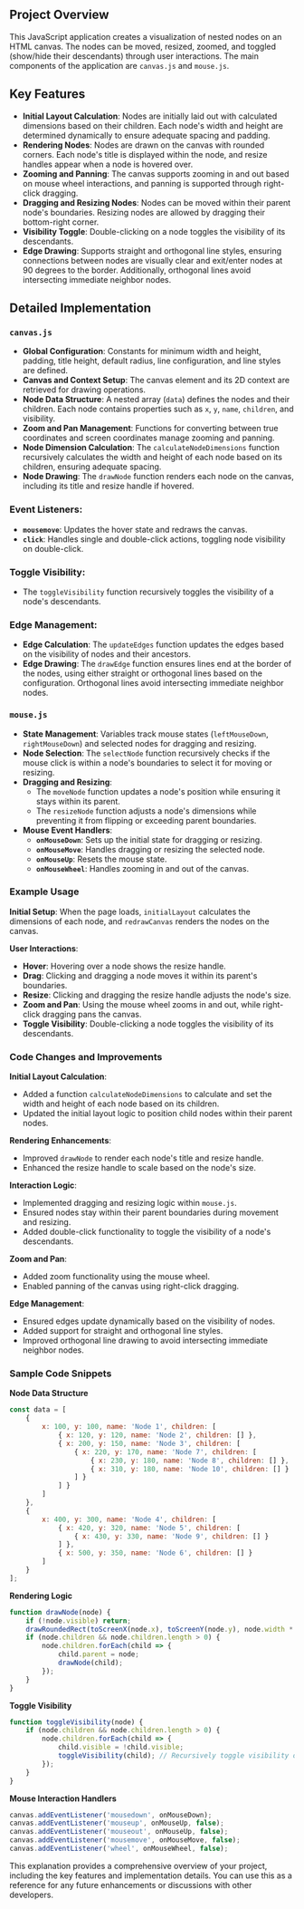 ## Project Overview
This JavaScript application creates a visualization of nested nodes on an HTML canvas. The nodes can be moved, resized, zoomed, and toggled (show/hide their descendants) through user interactions. The main components of the application are `canvas.js` and `mouse.js`.

## Key Features
- **Initial Layout Calculation**: Nodes are initially laid out with calculated dimensions based on their children. Each node's width and height are determined dynamically to ensure adequate spacing and padding.
- **Rendering Nodes**: Nodes are drawn on the canvas with rounded corners. Each node's title is displayed within the node, and resize handles appear when a node is hovered over.
- **Zooming and Panning**: The canvas supports zooming in and out based on mouse wheel interactions, and panning is supported through right-click dragging.
- **Dragging and Resizing Nodes**: Nodes can be moved within their parent node's boundaries. Resizing nodes are allowed by dragging their bottom-right corner.
- **Visibility Toggle**: Double-clicking on a node toggles the visibility of its descendants.
- **Edge Drawing**: Supports straight and orthogonal line styles, ensuring connections between nodes are visually clear and exit/enter nodes at 90 degrees to the border. Additionally, orthogonal lines avoid intersecting immediate neighbor nodes.

## Detailed Implementation

### `canvas.js`
- **Global Configuration**: Constants for minimum width and height, padding, title height, default radius, line configuration, and line styles are defined.
- **Canvas and Context Setup**: The canvas element and its 2D context are retrieved for drawing operations.
- **Node Data Structure**: A nested array (`data`) defines the nodes and their children. Each node contains properties such as `x`, `y`, `name`, `children`, and visibility.
- **Zoom and Pan Management**: Functions for converting between true coordinates and screen coordinates manage zooming and panning.
- **Node Dimension Calculation**: The `calculateNodeDimensions` function recursively calculates the width and height of each node based on its children, ensuring adequate spacing.
- **Node Drawing**: The `drawNode` function renders each node on the canvas, including its title and resize handle if hovered.

### Event Listeners:
- **`mousemove`**: Updates the hover state and redraws the canvas.
- **`click`**: Handles single and double-click actions, toggling node visibility on double-click.

### Toggle Visibility:
- The `toggleVisibility` function recursively toggles the visibility of a node's descendants.

### Edge Management:
- **Edge Calculation**: The `updateEdges` function updates the edges based on the visibility of nodes and their ancestors.
- **Edge Drawing**: The `drawEdge` function ensures lines end at the border of the nodes, using either straight or orthogonal lines based on the configuration. Orthogonal lines avoid intersecting immediate neighbor nodes.

### `mouse.js`
- **State Management**: Variables track mouse states (`leftMouseDown`, `rightMouseDown`) and selected nodes for dragging and resizing.
- **Node Selection**: The `selectNode` function recursively checks if the mouse click is within a node's boundaries to select it for moving or resizing.
- **Dragging and Resizing**:
  - The `moveNode` function updates a node's position while ensuring it stays within its parent.
  - The `resizeNode` function adjusts a node's dimensions while preventing it from flipping or exceeding parent boundaries.
- **Mouse Event Handlers**:
  - **`onMouseDown`**: Sets up the initial state for dragging or resizing.
  - **`onMouseMove`**: Handles dragging or resizing the selected node.
  - **`onMouseUp`**: Resets the mouse state.
  - **`onMouseWheel`**: Handles zooming in and out of the canvas.

### Example Usage
**Initial Setup**: When the page loads, `initialLayout` calculates the dimensions of each node, and `redrawCanvas` renders the nodes on the canvas.

**User Interactions**:
- **Hover**: Hovering over a node shows the resize handle.
- **Drag**: Clicking and dragging a node moves it within its parent's boundaries.
- **Resize**: Clicking and dragging the resize handle adjusts the node's size.
- **Zoom and Pan**: Using the mouse wheel zooms in and out, while right-click dragging pans the canvas.
- **Toggle Visibility**: Double-clicking a node toggles the visibility of its descendants.

### Code Changes and Improvements
**Initial Layout Calculation**:
- Added a function `calculateNodeDimensions` to calculate and set the width and height of each node based on its children.
- Updated the initial layout logic to position child nodes within their parent nodes.

**Rendering Enhancements**:
- Improved `drawNode` to render each node's title and resize handle.
- Enhanced the resize handle to scale based on the node's size.

**Interaction Logic**:
- Implemented dragging and resizing logic within `mouse.js`.
- Ensured nodes stay within their parent boundaries during movement and resizing.
- Added double-click functionality to toggle the visibility of a node's descendants.

**Zoom and Pan**:
- Added zoom functionality using the mouse wheel.
- Enabled panning of the canvas using right-click dragging.

**Edge Management**:
- Ensured edges update dynamically based on the visibility of nodes.
- Added support for straight and orthogonal line styles.
- Improved orthogonal line drawing to avoid intersecting immediate neighbor nodes.

### Sample Code Snippets

**Node Data Structure**
```javascript
const data = [
    {
        x: 100, y: 100, name: 'Node 1', children: [
            { x: 120, y: 120, name: 'Node 2', children: [] },
            { x: 200, y: 150, name: 'Node 3', children: [
                { x: 220, y: 170, name: 'Node 7', children: [
                    { x: 230, y: 180, name: 'Node 8', children: [] },
                    { x: 310, y: 180, name: 'Node 10', children: [] }
                ] }
            ] }
        ]
    },
    {
        x: 400, y: 300, name: 'Node 4', children: [
            { x: 420, y: 320, name: 'Node 5', children: [
                { x: 430, y: 330, name: 'Node 9', children: [] }
            ] },
            { x: 500, y: 350, name: 'Node 6', children: [] }
        ]
    }
];
```

**Rendering Logic**
```javascript
function drawNode(node) {
    if (!node.visible) return;
    drawRoundedRect(toScreenX(node.x), toScreenY(node.y), node.width * scale, node.height * scale, node.radius * scale, node.hover, node.name);
    if (node.children && node.children.length > 0) {
        node.children.forEach(child => {
            child.parent = node;
            drawNode(child);
        });
    }
}
```

**Toggle Visibility**
```javascript
function toggleVisibility(node) {
    if (node.children && node.children.length > 0) {
        node.children.forEach(child => {
            child.visible = !child.visible;
            toggleVisibility(child); // Recursively toggle visibility of descendants
        });
    }
}
```

**Mouse Interaction Handlers**
```javascript
canvas.addEventListener('mousedown', onMouseDown);
canvas.addEventListener('mouseup', onMouseUp, false);
canvas.addEventListener('mouseout', onMouseUp, false);
canvas.addEventListener('mousemove', onMouseMove, false);
canvas.addEventListener('wheel', onMouseWheel, false);
```

This explanation provides a comprehensive overview of your project, including the key features and implementation details. You can use this as a reference for any future enhancements or discussions with other developers.
